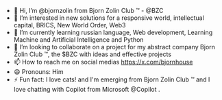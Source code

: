 - 👋 Hi, I’m @bjornzolin from Bjorn Zolin Club ™ - @BZC
- 👀 I’m interested in new solutions for a responsive world, intellectual capital, BRICS, New World Order, Web3
- 🌱 I’m currently learning russian language, Web development, Learning Machine and Artificial Intelligence and Python
- 💞️ I’m looking to collaborate on a project for my abstract company Bjorn Zolin Club ™, the $BZC with ideas and effective projects 
- 📫 How to reach me on social medias https://x.com/bjornhouse 
- 😄 Pronouns: Him
- ⚡ Fun fact: I love cats! and I'm emerging from Bjorn Zolin Club ™ and I love chatting with Copilot from Microsoft @Copilot . 

<!---
bjornzolin/bjornzolin is a ✨ special ✨ repository because its `README.md` (this file) appears on your Web3 profile.
You can build your name and brand \root , \root\BZC .
--->
